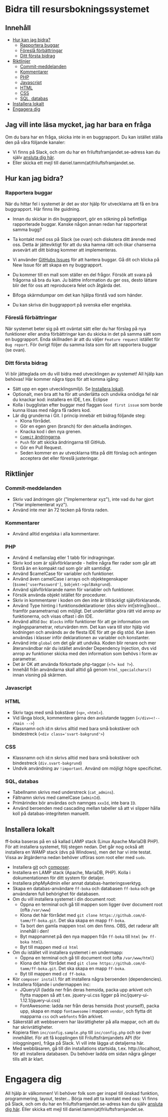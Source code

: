 # Bidra till resursbokningssystemet

## Innehåll
* [Hur kan jag bidra?](#hur-kan-jag-bidra)
  * [Rapportera buggar](#rapportera-buggar)
  * [Föreslå förbättringar](#föreslå-förbättringar)
  * [Ditt första bidrag](#ditt-första-bidrag)
* [Riktlinjer](#riktlinjer)
  * [Commit-meddelanden](#commit-meddelanden)
  * [Kommentarer](#kommentarer)
  * [PHP](#php)
  * [Javascript](#javascript)
  * [HTML](#html)
  * [CSS](#css)
  * [SQL, databas](#sql-databas)
* [Installera lokalt](#installera-lokalt)
* [Engagera dig](#engagera-dig)

## Jag vill inte läsa mycket, jag har bara en fråga
Om du bara har en fråga, skicka inte in en buggrapport. Du kan istället ställa den på våra följande kanaler:

* Vi finns på Slack, och om du har en friluftsframjandet.se-adress kan du själv 
[ansluta dig här](https://join.slack.com/t/ff-boka/signup).
* Eller skicka ett mejl till daniel.tamm(at)friluftsframjandet.se.

## Hur kan jag bidra?

### Rapportera buggar
När du hittar fel i systemet är det av stor hjälp för utvecklarna att få en bra buggrapport. Här finns lite guidning.

* Innan du skickar in din buggrapport, gör en sökning på befintliga rapporterade buggar.
Kanske någon annan redan har rapporterat samma bugg?

* Ta kontakt med oss på Slack (se ovan) och diskutera ditt ärende med oss. Detta är jätteviktigt för
  att du ska hamna rätt och ökar chanserna avsevärt att ditt bidrag kommer att implementeras.

* Vi använder [GitHubs Issues](https://github.com/d-tamm/ff-boka/issues) för att hantera buggar.
Gå dit och klicka på New Issue för att skapa en ny buggrapport.

* Du kommer till en mall som ställer en del frågor. Försök att svara på frågorna så bra du kan.
Ju bättre information du ger oss, desto lättare blir det för oss att reproducera felet och åtgärda det.

* Bifoga skärmdumpar om det kan hjälpa förstå vad som händer.

* Du kan skriva din buggrapport på svenska eller engelska.

### Föreslå förbättringar
När systemet beter sig på ett oväntat sätt eller du har förslag på nya funktioner eller andra förbättringar
kan du skicka in det på samma sätt som en buggrapport. Enda skillnaden är att du väljer `Feature request`
istället för `Bug report`. För övrigt följer du samma lista som för att rapportera buggar (se ovan).

### Ditt första bidrag
Vi blir jätteglada om du vill bidra med utvecklingen av systemet! All hjälp kan behövas!
Här kommer några tipps för att komma igång:
* Sätt upp en egen utvecklingsmiljö. Se [Installera lokalt](#installera-lokalt).
* Optionalt, men bra att ha för att underlätta och undvika onödiga fel när du knackar kod:
  installera en IDE, t.ex. Eclipse
* Kolla i bugglistan efter buggar med flaggan `Good first issue` som borde kunna lösas med några få raders kod.
* Lär dig grunderna i Git. I princip innebär ett bidrag följande steg:
  * Klona förrådet.
  * Gör en egen gren (branch) för den aktuella ändringen.
  * Knacka kod i den nya grenen.
  * [`Commit` ändringarna](#commit-meddelanden).
  * `Push` för att skicka ändringarna till GitHub.
  * Gör en Pull Request.
  * Seden kommer en av utvecklarna titta på ditt förslag och antingen acceptera det eller föreslå justeringar.

## Riktlinjer
### Commit-meddelanden
* Skriv vad ändringen gör ("Implementerar xyz"), inte vad du har gjort ("Har implementerat xyz").
* Använd inte mer än 72 tecken på första raden.

### Kommentarer
* Använd alltid engelska i alla kommentarer.

### PHP
* Använd 4 mellanslag eller 1 tabb för indragningar.
* Skriv kod som är självförklarande - hellre några fler rader som går att förstå än en kompakt rad som gör allt samtidigt.
* Använd $camelCase för variabler och funktioner.
* Använd även camelCase i arrays och objektegenskaper (`$some['userPassword']`, `$objekt->gulBakgrund`).
* Använd självförklarande namn för variabler och funktioner.
* Försök använda objekt istället för procedurer.
* Skriv in kommentarer i koden om den inte är tillräckligt självförklarande.
* Använd Type hinting i funktionsdeklarationer (dvs skriv int|string|bool... framför parametrarna) om möjligt.
  Det underlättar göra rätt vid anrop av funktionerna, och visas oftast i din IDE.
* Använd alltid `Doc Blocks` inför funktioner för att ge information om ingångsparametrar, returvärden mm.
  Det kan vara till stor hjälp vid kodningen och används av de flesta IDE för att ge dig stöd.
  Kan även användas i klasser inför deklarationen av variabler och konstanter.
* Använd inte `global` om det går att undvika. Koden blir renare och mer återanvändbar
  när du istället använder Dependency Injection, dvs vid anrop av funktioner skicka med
  den information som behövs i form av parametrar.
* Det är OK att använda förkortade php-taggar (`<?= kod ?>`).
* Innehåll från användarna skall alltid gå genom `html_specialchars()` innan visning på skärmen.

### Javascript

### HTML
* Skriv tags med små bokstäver (`<p>`, `<html>`).
* Vid långa block, kommentera gärna den avslutande taggen (`</div><!-- /main -->`)
* Klassnamn och id:n skrivs alltid med bara små bokstäver och bindestreck (`<div class='svart-bakgrund'>`)

### CSS
* Klassnamn och id:n skrivs alltid med bara små bokstäver och bindestreck (`div.svart-bakgrund`)
* Undvik användning av `!important`. Använd om möjligt högre specificitet.

### SQL, databas
* Tabellnamn skrivs med understreck (`cat_admins`).
* Fältnamn skrivs med camelCase (`adminId`).
* Primärindex bör användas och namnges `xxxId`, inte bara `ID`.
* Använd beroenden med cascading mellan tabeller så att vi slipper hålla koll på databas-integriteten manuellt.

## Installera lokalt
ff-boka baseras på en så kallad LAMP stack (Linux Apache MariaDB PHP). För att installera systemet, följ stegen nedan.
Det går nog också att installera en WAMP stack (dvs på Windows), men det har vi inte testat.
Vissa av åtgärderna nedan behöver utföras som root eller med `sudo`.
* Installera [git](https://readwrite.com/2013/09/30/understanding-github-a-journey-for-beginners-part-1/) 
och [composer](https://getcomposer.org).
* Installera en LAMP stack (Apache, MariaDB, PHP). Kolla i dokumentationen för ditt system för detaljer.
* Installera phpMyAdmin eller annat databas-hanteringsverktyg.
* Skapa en databas-användare `ff-boka` och databasen `ff-boka` och ge användaren full behörighet för databasen.
* Om du vill installera systemet i din document root:
  * Öppna en terminal och gå till mappen som ligger över document root (ofta `/var/www`)
  * Klona det här förrådet med `git clone https://github.com/d-tamm/ff-boka.git`.
    Det ska skapa en mapp `ff-boka`.
  * Ta bort den gamla mappen `html` om den finns. OBS, det raderar allt innehåll i den!
  * Byt mappnamnet på den nya mappen från `ff-boka` till `html` (`mv ff-boka html`).
  * Byt till mappen med `cd html`
* Om du istället vill installera systemet i en undermapp:
  * Öppna en terminal och gå till document root (ofta `/var/www/html`)
  * Klona det här förrådet med `git clone https://github.com/d-tamm/ff-boka.git`.
    Det ska skapa en mapp `ff-boka`.
  * Byt till mappen med `cd ff-boka`.
* Kör `composer install` för att installera några beroenden (dependencies).
* Installera följande i undermappen inc:
  * JQueryUI (ladda ner från deras hemsida, packa upp arkivet och flytta mappen så att
    t.ex. jquery-ui.css ligger på inc/jquery-ui-1.12.1/jquery-ui.css)
  * FontAwesome: ladda ner från deras hemsida (host yourself), packa upp, skapa en mapp
    `fontawesome` i mappen `vendor`, och flytta dit mapparna `css` och `webfonts` från arkivet.
* Säkerställ att webbservern har läsrättigheter på alla mappar, och att du har skrivrättigheter.
* Kopiera filen `inc/config.sample.php` till `inc/config.php` och se över innehållet. För att få kopplingen
  till Friluftsfrämjandets API (för inloggningen), fråga på Slack. Vi vill inte lägga ut detaljerna här.
* Med webbläsaren, gå till din installations startsida, t.ex. http://localhost, för att installera
  databasen. Du behöver ladda om sidan några gånger tills allt är klart.

# Engagera dig
All hjälp är välkommen! Vi behöver folk som ger inspel till önskad funktion, programmering, layout, tester...
Börja med att ta kontakt med oss: Vi finns på Slack, och om du har en friluftsframjandet.se-adress kan du själv [ansluta dig här](https://join.slack.com/t/ff-boka/signup). Eller skicka ett mejl till daniel.tamm(at)friluftsframjandet.se.
